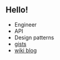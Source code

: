 ## Hello!

- Engineer
- API
- Design patterns
- [gists](https://gist.github.com/a1k89)
- [wiki blog](https://github.com/a1k89/blog/wiki)
